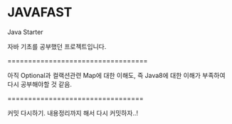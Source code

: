# JAVAFAST
Java Starter

자바 기초를 공부했던 프로젝트입니다.

==================================


아직 Optional과 컬랙션관련  Map에 대한 이해도, 즉 Java8에 대한 이해가 부족하여 다시 공부해야할 것 같음.


=================================

커밋 다시하기. 내용정리까지 해서 다시 커밋하자..! 
